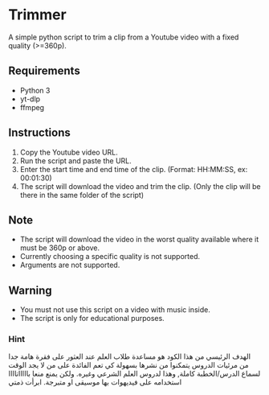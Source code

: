 # Trimmer

A simple python script to trim a clip from a Youtube video with a fixed quality (>=360p).

## Requirements
- Python 3
- yt-dlp
- ffmpeg

## Instructions
1. Copy the Youtube video URL.
2. Run the script and paste the URL.
3. Enter the start time and end time of the clip. (Format: HH:MM:SS, ex: 00:01:30)
4. The script will download the video and trim the clip. (Only the clip will be there in the same folder of the script)

## Note
- The script will download the video in the worst quality available where it must be 360p or above.
- Currently choosing a specific quality is not supported.
- Arguments are not supported.

## Warning
- You must not use this script on a video with music inside.
- The script is only for educational purposes.
### Hint
الهدف الرئيسي من هذا الكود هو مساعدة طلاب العلم عند العثور على فقرة هامة جدا من مرئيات الدروس يتمكنوا من نشرها بسهولة كي تعم الفائدة على من لا يجد الوقت لسماع الدرس/الخطبة كاملة, وهذا لدروس العلم الشرعي وغيره.
ولكن يمنع منعا باااااتاااا استخدامه على فيديهوات بها موسيقى او متبرجة. ابرأت ذمتي
